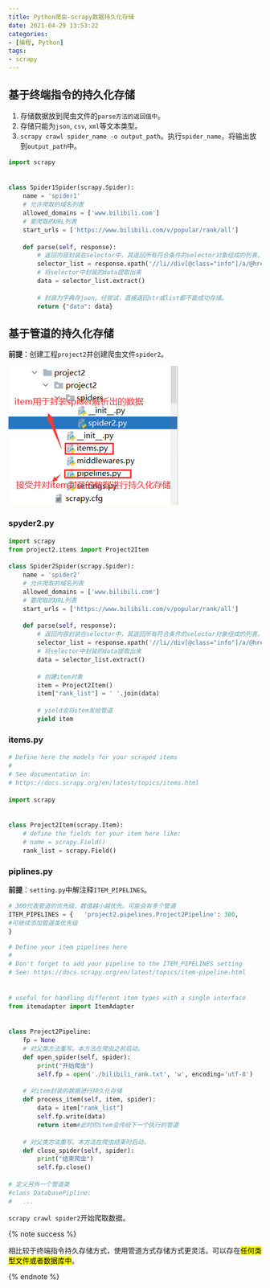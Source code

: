 ```yaml
---
title: Python爬虫-scrapy数据持久化存储
date: 2021-04-29 13:53:22
categories:
- [编程, Python]
tags:
- scrapy
---
```


## 基于终端指令的持久化存储

1. 存储数据放到爬虫文件的`parse方法的返回值中`。
2. 存储只能为`json`, `csv`, `xml`等文本类型。
3. `scrapy crawl spider_name -o output_path`。执行`spider_name`，将输出放到`output_path`中。

```python
import scrapy


class Spider1Spider(scrapy.Spider):
    name = 'spider1'
    # 允许爬取的域名列表
    allowed_domains = ['www.bilibili.com']
    # 要爬取的URL列表
    start_urls = ['https://www.bilibili.com/v/popular/rank/all']

    def parse(self, response):
        # 返回内容封装在selector中，其返回所有符合条件的selector对象组成的列表。
        selector_list = response.xpath('//li//div[@class="info"]/a/@href')
        # 将selector中封装的data提取出来
        data = selector_list.extract()

        # 封装为字典存json。经尝试，直接返回str或list都不能成功存储。
        return {"data": data}

```

## 基于管道的持久化存储

​	**前提**：创建工程`project2`并创建爬虫文件`spider2`。

![项目结构](https://raw.githubusercontent.com/safeanimal/PicGo/main/img/image-20210429211125038.png)

### spyder2.py

```python
import scrapy
from project2.items import Project2Item

class Spider2Spider(scrapy.Spider):
    name = 'spider2'
    # 允许爬取的域名列表
    allowed_domains = ['www.bilibili.com']
    # 要爬取的URL列表
    start_urls = ['https://www.bilibili.com/v/popular/rank/all']

    def parse(self, response):
        # 返回内容封装在selector中，其返回所有符合条件的selector对象组成的列表。
        selector_list = response.xpath('//li//div[@class="info"]/a/@href')
        # 将selector中封装的data提取出来
        data = selector_list.extract()

        # 创建item对象
        item = Project2Item()
        item["rank_list"] = ' '.join(data)

        # yield会将item发给管道
        yield item

```

### items.py

```python
# Define here the models for your scraped items
#
# See documentation in:
# https://docs.scrapy.org/en/latest/topics/items.html

import scrapy


class Project2Item(scrapy.Item):
    # define the fields for your item here like:
    # name = scrapy.Field()
    rank_list = scrapy.Field()

```

### piplines.py

​	**前提**：`setting.py`中解注释`ITEM_PIPELINES`。

```python
# 300代表管道的优先级，数值越小越优先。可能会有多个管道
ITEM_PIPELINES = {   'project2.pipelines.Project2Pipeline': 300,
#可继续添加管道类优先级
}
```

```python
# Define your item pipelines here
#
# Don't forget to add your pipeline to the ITEM_PIPELINES setting
# See: https://docs.scrapy.org/en/latest/topics/item-pipeline.html


# useful for handling different item types with a single interface
from itemadapter import ItemAdapter


class Project2Pipeline:
    fp = None
    # 对父类方法重写。本方法在爬虫之前启动。
    def open_spider(self, spider):
        print("开始爬虫")
        self.fp = open('./bilibili_rank.txt', 'w', encoding='utf-8')

    # 对item封装的数据进行持久化存储
    def process_item(self, item, spider):
        data = item["rank_list"]
        self.fp.write(data)
        return item#此时的item会传给下一个执行的管道

    # 对父类方法重写。本方法在爬虫结束时启动。
    def close_spider(self, spider):
        print("结束爬虫")
        self.fp.close()

# 定义另外一个管道类
#class DatabasePipline:
#	...
```

`scrapy crawl spider2`开始爬取数据。

{% note success %}

相比较于终端指令持久存储方式，使用管道方式存储方式更灵活。可以存在<mark>任何类型文件或者数据库中</mark>。

{% endnote %}